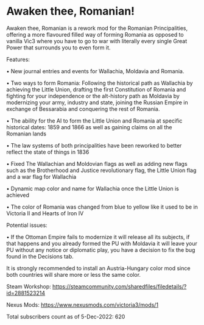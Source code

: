 # Awaken thee, Romanian!
Awaken thee, Romanian is a rework mod for the Romanian Principalities, offering a more flavoured filled way of forming Romania as opposed to vanilla Vic3 where you have to go to war with literally every single Great Power that surrounds you to even form it.


Features:

• New journal entries and events for Wallachia, Moldavia and Romania.

• Two ways to form Romania: Following the historical path as Wallachia by achieving the Little Union, drafting the first Constitution of Romania and fighting for your independence or the alt-history path as Moldavia by modernizing your army, industry and state, joining the Russian Empire in exchange of Bessarabia and conquering the rest of Romania.

• The ability for the AI to form the Little Union and Romania at specific historical dates: 1859 and 1866 as well as gaining claims on all the Romanian lands

• The law systems of both principalities have been reworked to better reflect the state of things in 1836

• Fixed The Wallachian and Moldovian flags as well as adding new flags such as the Brotherhood and Justice revolutionary flag, the Little Union flag and a war flag for Wallachia

• Dynamic map color and name for Wallachia once the Little Union is achieved

• The color of Romania was changed from blue to yellow like it used to be in Victoria II and Hearts of Iron IV


Potential issues:

• If the Ottoman Empire fails to modernize it will release all its subjects, if that happens and you already formed the PU with Moldavia it will leave your PU without any notice or diplomatic play, you have a decision to fix the bug found in the Decisions tab.

It is strongly recommended to install an Austria-Hungary color mod since both countries will share more or less the same color.

Steam Workshop: https://steamcommunity.com/sharedfiles/filedetails/?id=2881523214

Nexus Mods: https://www.nexusmods.com/victoria3/mods/1

Total subscribers count as of 5-Dec-2022: 620